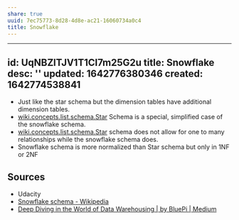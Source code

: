 ```yaml
---
share: true
uuid: 7ec75773-8d28-4d8e-ac21-16060734a0c4
title: Snowflake
---
```

---
id: UqNBZlTJV1T1CI7m25G2u
title: Snowflake
desc: ''
updated: 1642776380346
created: 1642774538841
---

* Just like the star schema but the dimension tables have additional dimension tables.
* [wiki.concepts.list.schema.Star](/undefined) Schema is a special, simplified case of the snowflake schema.
* [wiki.concepts.list.schema.Star](/undefined) schema does not allow for one to many relationships while the snowflake schema does.
* Snowflake schema is more normalized than Star schema but only in 1NF or 2NF

## Sources

* Udacity
* [Snowflake schema - Wikipedia](https://en.wikipedia.org/wiki/Snowflake_schema)
* [Deep Diving in the World of Data Warehousing | by BluePi | Medium](https://bluepi-in.medium.com/deep-diving-in-the-world-of-data-warehousing-78c0d52f49a)